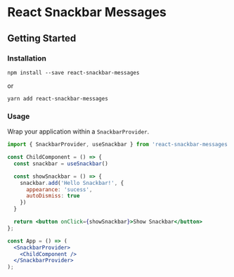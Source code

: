 # React Snackbar Messages

## Getting Started

### Installation

```
npm install --save react-snackbar-messages
```

or

```
yarn add react-snackbar-messages
```

### Usage

Wrap your application within a `SnackbarProvider`.

```jsx
import { SnackbarProvider, useSnackbar } from 'react-snackbar-messages'

const ChildComponent = () => {
  const snackbar = useSnackbar()

  const showSnackbar = () => {
    snackbar.add('Hello Snackbar!', {
      appearance: 'sucess',
      autoDismiss: true
    })
  }

  return <button onClick={showSnackbar}>Show Snackbar</button>
};

const App = () => (
  <SnackbarProvider>
    <ChildComponent />
  </SnackbarProvider>
);
```
